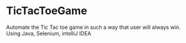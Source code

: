 # TicTacToeGame
Automate the Tic Tac toe game in such a way that user will always win. Using Java, Selenium, intelliJ IDEA
